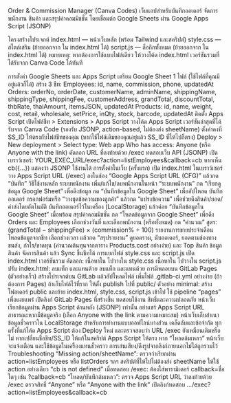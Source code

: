 Order & Commission Manager (Canva Codes)
เว็บแอปสำหรับบันทึกออเดอร์ จัดการพนักงาน สินค้า และสรุปค่าคอมมิชชั่น โดยเชื่อมต่อ Google Sheets ผ่าน Google Apps Script (JSONP)

โครงสร้างโปรเจกต์
index.html — หน้าเว็บหลัก (พร้อม Tailwind และสคริปต์)
style.css — สไตล์เสริม (ย้ายออกจาก  ใน index.html ได้)
script.js — ล็อกิกทั้งหมด (ย้ายออกจาก  ใน index.html ได้)
หมายเหตุ: หากต้องการใช้แบบไฟล์เดียว ให้วางโค้ด index.html เวอร์ชันรวมที่ได้รับจาก Canva Code ได้ทันที

การตั้งค่า Google Sheets และ Apps Script
เตรียม Google Sheet 1 ไฟล์ (ใช้ไฟล์ที่คุณมีอยู่แล้วก็ได้)
สร้าง 3 ชีท:
Employees: id, name, commission, phone, updatedAt
Orders: orderNo, orderDate, customerName, adminName, shippingName, shippingType, shippingFee, customerAddress, grandTotal, discountTotal, thbRate, thaiAmount, itemsJSON, updatedAt
Products: id, name, weight, cost, retail, wholesale, setPrice, inQty, stock, barcode, updatedAt
ติดตั้ง Apps Script
เปิดไฟล์ชีท > Extensions > Apps Script
วางโค้ด Apps Script เวอร์ชันล่าสุดที่ได้รับจาก Canva Code (รองรับ JSONP, action-based, ไม่ต้องส่ง sheetName)
ตั้งค่าคงที่ SS_ID ให้ตรงกับไฟล์ชีทของคุณ (หากใช้ไฟล์เดิมของคุณอยู่แล้ว SS_ID ที่ให้ไปก็ตรง)
Deploy > New deployment > Select type: Web app
Who has access: Anyone (หรือ Anyone with the link)
คัดลอก URL ที่ลงท้ายด้วย /exec
ทดสอบเว็บ API (JSONP)
เปิดเบราว์เซอร์: YOUR_EXEC_URL/exec?action=listEmployees&callback=cb
หากเห็น cb({...}) แสดงว่า JSONP ใช้งานได้
การตั้งค่าในเว็บ (ครั้งแรก)
เปิด index.html ในเบราว์เซอร์
วาง Apps Script URL (/exec) ลงในช่อง “Google Apps Script URL (CFG)” แล้วกด “บันทึก”
วิธีใช้งานหลัก
ระบบพนักงาน
เพิ่ม/แก้ไข/ลบพนักงานในหน้า “ระบบพนักงาน”
กด “เรียกดูข้อมูล Google Sheet” เพื่อดึงข้อมูล
กด “บันทึกข้อมูลใน Google Sheet” เพื่ออัปโหลด
บันทึกออเดอร์
กรอกฟอร์มหรือ “วางชุดข้อความของลูกค้า” แล้วกด “แปรงข้อความ” เพื่อช่วยดึงสินค้า/ยอด/ค่าส่งโดยอัตโนมัติ
บันทึกออเดอร์ไว้ในเครื่อง (LocalStorage) แล้วค่อย “บันทึกข้อมูลใน Google Sheet” เมื่อพร้อม
สรุปค่าคอมมิชชั่น
กด “โหลดข้อมูลจาก Google Sheet” เพื่อดึง Orders และ Employees
เลือกช่วงวันที่ และเลือกพนักงาน (หรือทั้งหมด)
กด “คำนวณ”
สูตร: (grandTotal − shippingFee) × (commission% ÷ 100)
รายงานการขายประจำเดือน
โหลดข้อมูลจากชีท
เลือกช่วงเวลา แล้วกด “สรุปรายงาน”
ดูยอดรวม, นับออเดอร์, ยอดตามช่องทางขนส่ง, กำไร/ขาดทุน (คำนวณต้นทุนจากตาราง Products.cost อย่างง่าย) และ Top สินค้า
ข้อมูลสินค้า
จัดการสินค้า แล้ว Sync ขึ้นชีทได้
การแยกไฟล์ style.css และ script.js
เปิด index.html เวอร์ชันรวม
คัดลอก:
เนื้อหาใน  ไปวางใน style.css
เนื้อหาใน  ไปวางใน script.js
ปรับ index.html:
ลบแท็ก  และแทนด้วย 
ลบแท็ก  และแทนด้วย 
การดีพลอยบน GitLab Pages (ตัวอย่างเร็ว)
สร้างโปรเจกต์บน GitLab แล้วอัปโหลดไฟล์
เพิ่มไฟล์ .gitlab-ci.yml อย่างง่าย (ถ้าต้องการ Pages)
ถ้าเก็บไฟล์ไว้ที่ราก ให้ตั้ง publish ไปที่ public/
ตัวอย่าง minimal:
สร้างโฟลเดอร์ public และย้าย index.html, style.css, script.js เข้าไป
ใช้ pipeline “pages” เพื่อเผยแพร่
เปิดลิงก์ GitLab Pages ที่สร้างขึ้น ทดสอบใช้งาน
สิทธิ์และความปลอดภัย
หน้าเว็บเรียกข้อมูลผ่าน Apps Script ด้านหลัง (JSONP) เท่านั้น
อย่าแชร์ Apps Script URL สาธารณะหากมีข้อมูลจริง (เลือก Anyone with the link ตามความเหมาะสม)
หน้าเว็บเก็บสำเนาข้อมูลชั่วคราวใน LocalStorage สำหรับการทำงานแบบออฟไลน์บางส่วน
เคล็ดลับและข้อจำกัด
ทุกครั้งที่แก้โค้ด Apps Script ต้อง Deploy ใหม่ และตรวจสอบว่า URL /exec ยังเหมือนเดิมหรือไม่
หากเปลี่ยนชื่อชีท/SS_ID ให้แก้ในสคริปต์ Apps Script ให้ตรง
หาก “โหลดล้มเหลว” หน้าเว็บจะแจ้งเตือน และใช้ข้อมูลในเครื่องแทนชั่วคราว
การเล่นเสียง/ดึงรูปจากลิงก์ภายนอกไม่ได้ถูกรวมไว้
Troubleshooting
“Missing action/sheetName”:
ตรวจว่าเรียกผ่าน action=listEmployees หรือ listOrders ฯลฯ
สคริปต์ที่ให้ไปไม่ต้องส่ง sheetName ให้ใช้ action อย่างเดียว
“cb is not defined” เมื่อทดสอบ /exec:
ต้องใส่พารามิเตอร์ callback=ชื่อใดๆ เช่น ?callback=cb
“โหลด/บันทึกล้มเหลว”:
ตรวจ Apps Script URL ว่าลงท้ายด้วย /exec
ตรวจสิทธิ์ “Anyone” หรือ “Anyone with the link”
เปิดลิงก์ทดสอบ …/exec?action=listEmployees&callback=cb
